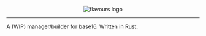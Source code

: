 <p align="center" height="150%">
  <img src="https://raw.githubusercontent.com/Misterio77/flavours/master/flavours_transparent.png" alt="flavours logo"/>
</p>

---

A (WIP) manager/builder for base16. Written in Rust.
